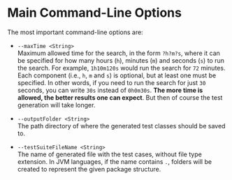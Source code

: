 # Main Command-Line Options

The most important command-line options are:

* `--maxTime <String>`        
Maximum allowed time for the search, in the form `?h?m?s`, where it can be specified for how many hours (`h`),
minutes (`m`) and seconds (`s`) to run the search.
For example, `1h10m120s` would run the search for `72` minutes. 
Each component (i.e., `h`, `m` and `s`) is optional, but at least one must be specified.
In other words, if you need to run the search for just `30` seconds, you can write `30s` instead of `0h0m30s`.
**The more time is allowed, the better results one can expect**.
But then of course the test generation will take longer.

* `--outputFolder <String>`   
The path directory of where the generated test classes 
should be saved to.
 

* `--testSuiteFileName <String>`             
The name of generated file with the test cases, 
without file type   extension. 
In JVM languages, if the name contains `.`, 
folders will be created to represent the given
package structure.
